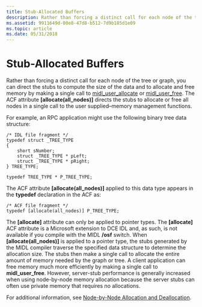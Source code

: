 ```yaml
---
title: Stub-Allocated Buffers
description: Rather than forcing a distinct call for each node of the tree or graph, you can direct the stubs to compute the size of the data and to allocate and free memory by making a single call to midl\_user\_allocate or midl\_user\_free.
ms.assetid: 9911649d-00e8-47d8-b512-7d9b185d1e09
ms.topic: article
ms.date: 05/31/2018
---
```


# Stub-Allocated Buffers

Rather than forcing a distinct call for each node of the tree or graph, you can direct the stubs to compute the size of the data and to allocate and free memory by making a single call to [midl\_user\_allocate](/windows/desktop/Midl/midl-user-allocate-1) or [midl\_user\_free](/windows/desktop/Midl/midl-user-free-1). The ACF attribute **\[allocate(all\_nodes)\]** directs the stubs to allocate or free all nodes in a single call to the user supplied–memory management functions.

For example, an RPC application might use the following binary tree data structure:

``` syntax
/* IDL file fragment */
typedef struct _TREE_TYPE 
{
    short sNumber;
    struct _TREE_TYPE * pLeft;
    struct _TREE_TYPE * pRight;
} TREE_TYPE;

typedef TREE_TYPE * P_TREE_TYPE;
```

The ACF attribute **\[allocate(all\_nodes)\]** applied to this data type appears in the **typedef** declaration in the ACF as:

``` syntax
/* ACF file fragment */
typedef [allocate(all_nodes)] P_TREE_TYPE;
```

The **\[allocate\]** attribute can only be applied to pointer types. The **\[allocate\]** ACF attribute is a Microsoft extension to DCE IDL and, as such, is not available if you compile with the MIDL **/osf** switch. When **\[allocate(all\_nodes)\]** is applied to a pointer type, the stubs generated by the MIDL compiler traverse the specified data structure to determine the allocation size. The stubs then make a single call to allocate the entire amount of memory needed by the graph or tree. A client application can free memory much more efficiently by making a single call to **midl\_user\_free**. However, server-stub performance is generally increased when using node-by-node memory allocation because the server stubs can often use private memory that requires no allocations.

For additional information, see [Node-by-Node Allocation and Deallocation](node-by-node-allocation-and-deallocation.md).

 

 